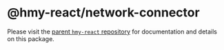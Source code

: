 # @hmy-react/network-connector

Please visit the [parent `hmy-react` repository](https://github.com/harmony-one/hmy-react) for documentation and details on this package.
